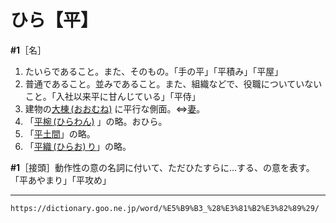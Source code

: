 # ひら【平】

**\#1**［名］
1. たいらであること。また、そのもの。「手の平」「平積み」「平屋」
2. 普通であること。並みであること。また、組織などで、役職についていないこと。「入社以来平に甘んじている」「平侍」
3. 建物の[大棟 (おおむね)](https://dictionary.goo.ne.jp/word/%E5%A4%A7%E6%A3%9F/#jn-29594) に平行な側面。⇔[妻](https://dictionary.goo.ne.jp/word/%E7%AB%AF_%28%E3%81%A4%E3%81%BE%29/#jn-148103)。
4. 「[平椀 (ひらわん)](https://dictionary.goo.ne.jp/word/%E5%B9%B3%E6%A4%80/#jn-188539) 」の略。おひら。
5. 「[平土間](https://dictionary.goo.ne.jp/word/%E5%B9%B3%E5%9C%9F%E9%96%93/#jn-188429)」の略。
6. 「[平織 (ひらお) り](https://dictionary.goo.ne.jp/word/%E5%B9%B3%E7%B9%94/#jn-188284)」の略。
    

**\#1**［接頭］動作性の意の名詞に付いて、ただひたすらに…する、の意を表す。「平あやまり」「平攻め」

---
`https://dictionary.goo.ne.jp/word/%E5%B9%B3_%28%E3%81%B2%E3%82%89%29/`